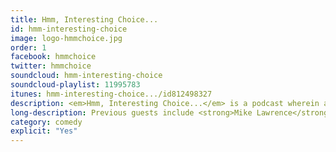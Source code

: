 ```yaml
---
title: Hmm, Interesting Choice...
id: hmm-interesting-choice
image: logo-hmmchoice.jpg
order: 1
facebook: hmmchoice
twitter: hmmchoice
soundcloud: hmm-interesting-choice
soundcloud-playlist: 11995783
itunes: hmm-interesting-choice.../id812498327
description: <em>Hmm, Interesting Choice...</em> is a podcast wherein an album, selected using the vague criteria of being "interesting", is reviewed comically to see what happened, what went right, what went wrong and what's so funny. 
long-description: Previous guests include <strong>Mike Lawrence</strong>, <strong>Brent Weinbach</strong>, <strong>Simon Munnery</strong>, and <strong>Vic Galloway</strong>. Hosts John and Martin discuss albums by artists running the gamut from <strong>Justin Beiber</strong> and <strong>Nickelback</strong>, to <strong>Neutral Milk Hotel</strong> and <strong>Captain Beefheart</strong>.
category: comedy
explicit: "Yes"
---
```

